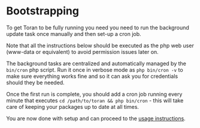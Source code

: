 # Bootstrapping

To get Toran to be fully running you need you need to run the background update task once manually and then set-up a cron job.

Note that all the instructions below should be executed as the php web user (www-data or equivalent) to avoid permission issues later on.

The background tasks are centralized and automatically managed by the `bin/cron` php script. Run it once in verbose mode as `php bin/cron -v` to make sure everything works fine and so it can ask you for credentials should they be needed.

Once the first run is complete, you should add a cron job running every minute that executes `cd /path/to/toran && php bin/cron` - this will take care of keeping your packages up to date at all times.

You are now done with setup and can proceed to the [usage instructions](usage.md).
